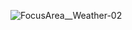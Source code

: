 ![FocusArea__Weather-02](https://github.com/frempongdev/Image-Master/assets/117144028/865ef0b1-f566-40fb-97ad-f7c417e21e49)
